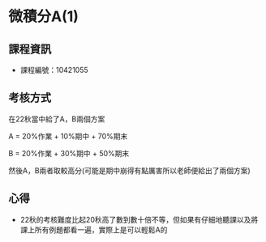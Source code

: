 # 微積分A(1)

## 課程資訊

* 課程編號：10421055

## 考核方式

在22秋當中給了A，B兩個方案

A = 20%作業 + 10%期中 + 70%期末

B = 20%作業 + 30%期中 + 50%期末 

然後A，B兩者取較高分(可能是期中崩得有點厲害所以老師便給出了兩個方案)

## 心得

* 22秋的考核難度比起20秋高了數到數十倍不等，但如果有仔細地聽課以及將課上所有例題都看一遍，實際上是可以輕鬆A的
